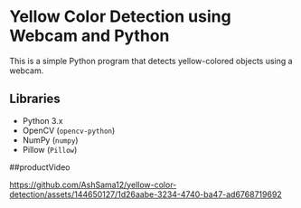 # Yellow Color Detection using Webcam and Python

This is a simple Python program that detects yellow-colored objects using a webcam.

## Libraries

- Python 3.x
- OpenCV (`opencv-python`)
- NumPy (`numpy`)
- Pillow (`Pillow`)

##productVideo

https://github.com/AshSama12/yellow-color-detection/assets/144650127/1d26aabe-3234-4740-ba47-ad6768719692
  
